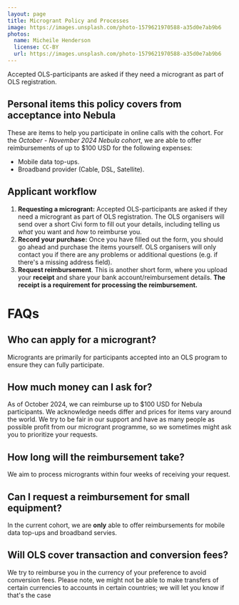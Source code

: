 ```yaml
---
layout: page
title: Microgrant Policy and Processes
image: https://images.unsplash.com/photo-1579621970588-a35d0e7ab9b6
photos:
  name: Micheile Henderson
  license: CC-BY
  url: https://images.unsplash.com/photo-1579621970588-a35d0e7ab9b6
---
```



Accepted OLS-participants are asked if they need a microgrant as part of OLS registration.

## Personal items this policy covers from acceptance into Nebula

These are items to help you participate in online calls with the cohort. For the _October - November 2024 Nebula cohort_, we are able to offer reimbursements of up to $100 USD for the following expenses:

- Mobile data top-ups.
- Broadband provider (Cable, DSL, Satellite).


## Applicant workflow

1. **Requesting a microgrant:** Accepted OLS-participants are asked if they need a microgrant as part of OLS registration. The OLS organisers will send over a short Civi form to fill out your details, including telling us _what_ you want and _how_ to reimburse you.
2. **Record your purchase:** Once you have filled out the form, you should go ahead and purchase the items yourself. OLS organisers will only contact you if there are any problems or additional questions (e.g. if there's a missing address field). 
3. **Request reimbursement**. This is another short form, where you upload your **receipt** and share your bank account/reimbursement details. **The receipt is a requirement for processing the reimbursement.** 


# FAQs

## Who can apply for a microgrant?
Microgrants are primarily for participants accepted into an OLS program to ensure they can fully participate.

## How much money can I ask for?
As of October 2024, we can reimburse up to $100 USD for Nebula participants. We acknowledge needs differ and prices for items vary around the world. We try to be fair in our support and have as many people as possible profit from our microgrant programme, so we sometimes might ask you to prioritize your requests.

## How long will the reimbursement take?
We aim to process microgrants within four weeks of receiving your request. 

## Can I request a reimbursement for small equipment?
In the current cohort, we are **only** able to offer reimbursements for mobile data top-ups and broadband servies.

## Will OLS cover transaction and conversion fees?
We try to reimburse you in the currency of your preference to avoid conversion fees. Please note, we might not be able to make transfers of certain currencies to accounts in certain countries; we will let you know if that's the case
